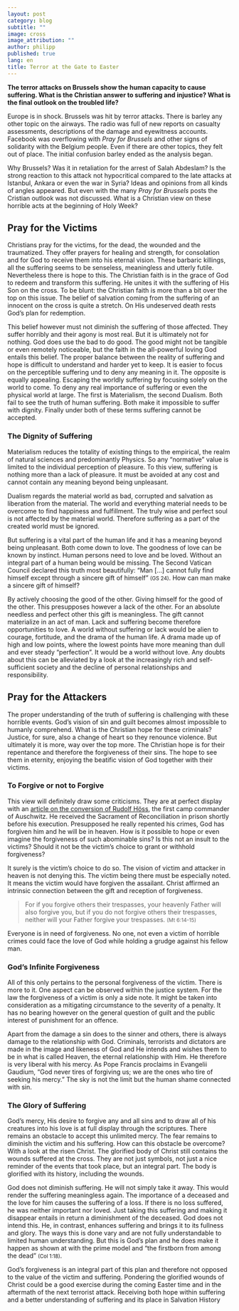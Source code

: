 ```yaml
---
layout: post
category: blog
subtitle: ""
image: cross
image_attribution: ""
author: philipp
published: true
lang: en
title: Terror at the Gate to Easter
---
```



**The terror attacks on Brussels show the human capacity to cause suffering. What is the Christian answer to suffering and injustice? What is the final outlook on the troubled life?**

Europe is in shock. Brussels was hit by terror attacks. There is barley any other topic on the airways. The radio was full of new reports on casualty assessments, descriptions of the damage and eyewitness accounts. Facebook was overflowing with *Pray for Brussels* and other signs of solidarity with the Belgium people. Even if there are other topics, they felt out of place. The initial confusion barley ended as the analysis began.

Why Brussels? Was it in retaliation for the arrest of Salah Abdeslam? Is the strong reaction to this attack not hypocritical compared to the late attacks at Istanbul, Ankara or even the war in Syria? Ideas and opinions from all kinds of angles appeared. But even with the many *Pray for Brussels* posts the Cristian outlook was not discussed. What is a Christian view on these horrible acts at the beginning of Holy Week? 

## Pray for the Victims

Christians pray for the victims, for the dead, the wounded and the traumatized. They offer prayers for healing and strength, for consolation and for God to receive them into his eternal vision. These barbaric killings, all the suffering seems to be senseless, meaningless and utterly futile. Nevertheless there is hope to this. The Christian faith is in the grace of God to redeem and transform this suffering. He unites it with the suffering of His Son on the cross. To be blunt: the Christian faith is more than a bit over the top on this issue. The belief of salvation coming from the suffering of an innocent on the cross is quite a stretch. On His undeserved death rests God’s plan for redemption. 

This belief however must not diminish the suffering of those affected. They suffer horribly and their agony is most real. But it is ultimately not for nothing. God does use the bad to do good. The good might not be tangible or even remotely noticeable, but the faith in the all-powerful loving God entails this belief. The proper balance between the reality of suffering and hope is difficult to understand and harder yet to keep. It is easier to focus on the perceptible suffering und to deny any meaning in it. The opposite is equally appealing. Escaping the worldly suffering by focusing solely on the world to come. To deny any real importance of suffering or even the physical world at large. The first is Materialism, the second Dualism. Both fail to see the truth of human suffering. Both make it impossible to suffer with dignity. Finally under both of these terms suffering cannot be accepted. 

### The Dignity of Suffering

Materialism reduces the totality of existing things to the empirical, the realm of natural sciences and predominantly Physics. So any “normative” value is limited to the individual perception of pleasure. To this view, suffering is nothing more than a lack of pleasure. It must be avoided at any cost and cannot contain any meaning beyond being unpleasant. 

Dualism regards the material world as bad, corrupted and salvation as liberation from the material. The world and everything material needs to be overcome to find happiness and fulfillment. The truly wise and perfect soul is not affected by the material world. Therefore suffering as a part of the created world must be ignored. 

But suffering is a vital part of the human life and it has a meaning beyond being unpleasant. Both come down to love. The goodness of love can be known by instinct. Human persons need to love and be loved. Without an integral part of a human being would be missing. The Second Vatican Council declared this truth most beautifully: <quote>“Man […] cannot fully find himself except through a sincere gift of himself” <small>(GS 24)</small></quote>. How can man make a sincere gift of himself? 

By actively choosing the good of the other. Giving himself for the good of the other. This presupposes however a lack of the other. For an absolute needless and perfect other this gift is meaningless. The gift cannot materialize in an act of man. Lack and suffering become therefore opportunities to love. A world without suffering or lack would be alien to courage, fortitude, and the drama of the human life. A drama made up of high and low points, where the lowest points have more meaning than dull and ever steady “perfection”. It would be a world without love. Any doubts about this can be alleviated by a look at the increasingly rich and self-sufficient society and the decline of personal relationships and responsibility.

## Pray for the Attackers

The proper understanding of the truth of suffering is challenging with these horrible events. God’s vision of sin and guilt becomes almost impossible to humanly comprehend. What is the Christian hope for these criminals? Justice, for sure, also a change of heart so they renounce violence. But ultimately it is more, way over the top more. The Christian hope is for their repentance and therefore the forgiveness of their sins. The hope to see them in eternity, enjoying the beatific vision of God together with their victims. 

### To Forgive or not to Forgive

This view will definitely draw some criticisms. They are at perfect display with an [article on the conversion of Rudolf Höss](http://aleteia.org/2016/03/04/how-the-commandant-of-auschwitz-found-gods-mercy/), the first camp commander of Auschwitz. He received the Sacrament of Reconciliation in prison shortly before his execution. Presupposed he really repented his crimes, God has forgiven him and he will be in heaven. How is it possible to hope or even imagine the forgiveness of such abominable sins? Is this not an insult to the victims? Should it not be the victim’s choice to grant or withhold forgiveness?

It surely is the victim’s choice to do so. The vision of victim and attacker in heaven is not denying this. The victim being there must be especially noted. It means the victim would have forgiven the assailant. Christ affirmed an intrinsic connection between the gift and reception of forgiveness.

>For if you forgive others their trespasses, your heavenly Father will also forgive you, but if you do not forgive others their trespasses, neither will your Father forgive your trespasses. <small>(Mt 6:14-15)</small>

Everyone is in need of forgiveness. No one, not even a victim of horrible crimes could face the love of God while holding a grudge against his fellow man. 

### God’s Infinite Forgiveness

All of this only pertains to the personal forgiveness of the victim. There is more to it. One aspect can be observed within the justice system. For the law the forgiveness of a victim is only a side note. It might be taken into consideration as a mitigating circumstance to the severity of a penalty. It has no bearing however on the general question of guilt and the public interest of punishment for an offence. 

Apart from the damage a sin does to the sinner and others, there is always damage to the relationship with God. Criminals, terrorists and dictators are made in the image and likeness of God and He intends and wishes them to be in what is called Heaven, the eternal relationship with Him. He therefore is very liberal with his mercy. As Pope Francis proclaims in Evangelii Gaudium, <quote>“God never tires of forgiving us; we are the ones who tire of seeking his mercy.”</quote> The sky is not the limit but the human shame connected with sin.

### The Glory of Suffering

God’s mercy, His desire to forgive any and all sins and to draw all of his creatures into his love is at full display through the scriptures. There remains an obstacle to accept this unlimited mercy. The fear remains to diminish the victim and his suffering. How can this obstacle be overcome? With a look at the risen Christ. The glorified body of Christ still contains the wounds suffered at the cross. They are not just symbols, not just a nice reminder of the events that took place, but an integral part. The body is glorified with its history, including the wounds.

God does not diminish suffering. He will not simply take it away. This would render the suffering meaningless again. The importance of a deceased and the love for him causes the suffering of a loss. If there is no loss suffered, he was neither important nor loved. Just taking this suffering and making it disappear entails in return a diminishment of the deceased. God does not intend this. He, in contrast, enhances suffering and brings it to its fullness and glory. The ways this is done vary and are not fully understandable to limited human understanding. But this is God’s plan and he does make it happen as shown at with the prime model and <quote>“the firstborn from among the dead” <small>(Col 1:18)</small></quote>.

God’s forgiveness is an integral part of this plan and therefore not opposed to the value of the victim and suffering. Pondering the glorified wounds of Christ could be a good exercise during the coming Easter time and in the aftermath of the next terrorist attack. Receiving both hope within suffering and a better understanding of suffering and its place in Salvation History
